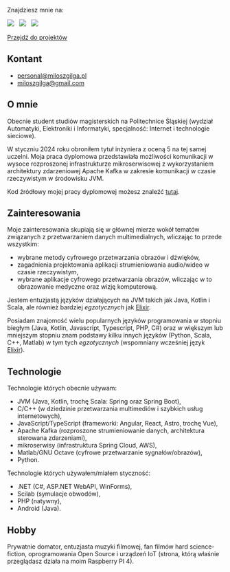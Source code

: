 Znajdziesz mnie na:

[![](https://img.shields.io/badge/github-808080?style=for-the-badge&logo=github)](https://github.com/milosz08) &nbsp;
[![](https://img.shields.io/badge/linkedin-%230077B5.svg?style=for-the-badge&logo=linkedin&logoColor=white)](https://www.linkedin.com/in/miloszgilga) &nbsp;
[![](https://img.shields.io/badge/-Stackoverflow-FE7A16?style=for-the-badge&logo=stack-overflow&logoColor=white)](https://stackoverflow.com/users/18847390/milosz08) &nbsp;

[Przejdź do projektów](/pl/projects)

## Kontant

- [personal@miloszgilga.pl](mailto:personal@miloszgilga.pl)
- [miloszgilga@gmail.com](mailto:miloszgilga@gmail.com)

## O mnie

Obecnie student studiów magisterskich na Politechnice Śląskiej (wydział Automatyki, Elektroniki i Informatyki,
specjalność: Internet i technologie sieciowe).

W styczniu 2024 roku obroniłem tytuł inżyniera z oceną 5 na tej samej uczelni. Moja praca dyplomowa przedstawiała
możliwości komunikacji w wysoce rozproszonej infrastrukturze mikroserwisowej z wykorzystaniem architektury zdarzeniowej
Apache Kafka w zakresie komunikacji w czasie rzeczywistym w środowisku JVM.

Kod źródłowy mojej pracy dyplomowej możesz znaleźć [tutaj](https://github.com/visphere).

## Zainteresowania

Moje zainteresowania skupiają się w głównej mierze wokół tematów związanych z przetwarzaniem danych multimedialnych,
wliczając to przede wszystkim:
- wybrane metody cyfrowego przetwarzania obrazów i dźwięków,
- zagadnienia projektowania aplikacji strumieniowania audio/wideo w czasie rzeczywistym,
- wybrane aplikacje cyfrowego przetwarzania obrazów, wliczając w to obrazowanie medyczne oraz wizję komputerową.

Jestem entuzjastą języków działających na JVM takich jak Java, Kotlin i Scala, ale również bardziej _egzotycznych_
jak [Elixir](https://elixir-lang.org).

Posiadam znajomość wielu popularnych języków programowania w stopniu biegłym (Java, Kotlin, Javascript, Typescript,
PHP, C#) oraz w większym lub mniejszym stopniu znam podstawy kilku innych języków (Python, Scala, C++, Matlab) w tym
tych _egzotycznych_ (wspomniany wcześniej język [Elixir](https://elixir-lang.org)).

## Technologie

Technologie których obecnie używam:

- JVM (Java, Kotlin, trochę Scala: Spring oraz Spring Boot),
- C/C++ (w dziedzinie przetwarzania multimediów i szybkich usług internetowych),
- JavaScript/TypeScript (frameworki: Angular, React, Astro, trochę Vue),
- Apache Kafka (rozproszone strumieniowanie danych, architektura sterowana zdarzeniami),
- mikroserwisy (infrastruktura Spring Cloud, AWS),
- Matlab/GNU Octave (cyfrowe przetwarzanie sygnałów/obrazów),
- Python.

Technologie których używałem/miałem styczność:

- .NET (C#, ASP.NET WebAPI, WinForms),
- Scilab (symulacje obwodów),
- PHP (natywny),
- Android (Java).

## Hobby

Prywatnie domator, entuzjasta muzyki filmowej, fan filmów hard science-fiction, oprogramowania Open Source i urządzeń
IoT (strona, którą właśnie przeglądasz działa na moim Raspberry PI 4).
